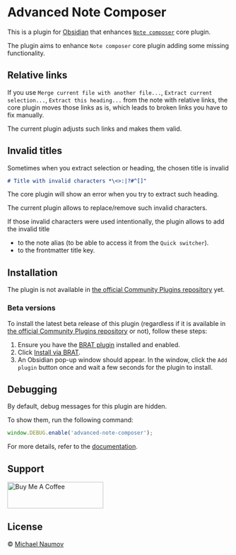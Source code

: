 # Advanced Note Composer

This is a plugin for [Obsidian](https://obsidian.md/) that enhances [`Note composer`](https://help.obsidian.md/plugins/note-composer) core plugin.

The plugin aims to enhance `Note composer` core plugin adding some missing functionality.

## Relative links

If you use `Merge current file with another file...`, `Extract current selection...`, `Extract this heading...` from the note with relative links, the core plugin moves those links as is, which leads to broken links you have to fix manually.

The current plugin adjusts such links and makes them valid.

## Invalid titles

Sometimes when you extract selection or heading, the chosen title is invalid

```md
# Title with invalid characters *\<>:|?#^[]"
```

The core plugin will show an error when you try to extract such heading.

The current plugin allows to replace/remove such invalid characters.

If those invalid characters were used intentionally, the plugin allows to add the invalid title

- to the note alias (to be able to access it from the `Quick switcher`).
- to the frontmatter title key.

## Installation

The plugin is not available in [the official Community Plugins repository](https://obsidian.md/plugins) yet.

### Beta versions

To install the latest beta release of this plugin (regardless if it is available in [the official Community Plugins repository](https://obsidian.md/plugins) or not), follow these steps:

1. Ensure you have the [BRAT plugin](https://obsidian.md/plugins?id=obsidian42-brat) installed and enabled.
2. Click [Install via BRAT](https://intradeus.github.io/http-protocol-redirector?r=obsidian://brat?plugin=https://github.com/mnaoumov/obsidian-advanced-note-composer).
3. An Obsidian pop-up window should appear. In the window, click the `Add plugin` button once and wait a few seconds for the plugin to install.

## Debugging

By default, debug messages for this plugin are hidden.

To show them, run the following command:

```js
window.DEBUG.enable('advanced-note-composer');
```

For more details, refer to the [documentation](https://github.com/mnaoumov/obsidian-dev-utils/blob/main/docs/debugging.md).

## Support

<a href="https://www.buymeacoffee.com/mnaoumov" target="_blank"><img src="https://cdn.buymeacoffee.com/buttons/v2/default-yellow.png" alt="Buy Me A Coffee" style="height: 60px !important;width: 217px !important;"></a>

## License

© [Michael Naumov](https://github.com/mnaoumov/)
